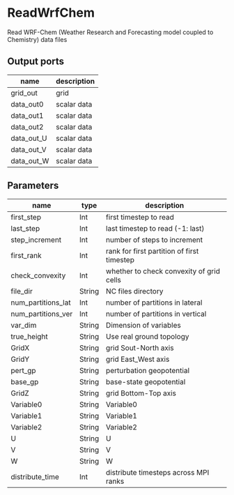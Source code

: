 
# ReadWrfChem
Read WRF-Chem (Weather Research and Forecasting model coupled to Chemistry) data files


## Output ports
|name|description|
|-|-|
|grid_out|grid|
|data_out0|scalar data|
|data_out1|scalar data|
|data_out2|scalar data|
|data_out_U|scalar data|
|data_out_V|scalar data|
|data_out_W|scalar data|



## Parameters
|name|type|description|
|-|-|-|
|first_step|Int|first timestep to read|
|last_step|Int|last timestep to read (-1: last)|
|step_increment|Int|number of steps to increment|
|first_rank|Int|rank for first partition of first timestep|
|check_convexity|Int|whether to check convexity of grid cells|
|file_dir|String|NC files directory|
|num_partitions_lat|Int|number of partitions in lateral|
|num_partitions_ver|Int|number of partitions in vertical|
|var_dim|String|Dimension of variables|
|true_height|String|Use real ground topology|
|GridX|String|grid Sout-North axis|
|GridY|String|grid East_West axis|
|pert_gp|String|perturbation geopotential|
|base_gp|String|base-state geopotential|
|GridZ|String|grid Bottom-Top axis|
|Variable0|String|Variable0|
|Variable1|String|Variable1|
|Variable2|String|Variable2|
|U|String|U|
|V|String|V|
|W|String|W|
|distribute_time|Int|distribute timesteps across MPI ranks|
